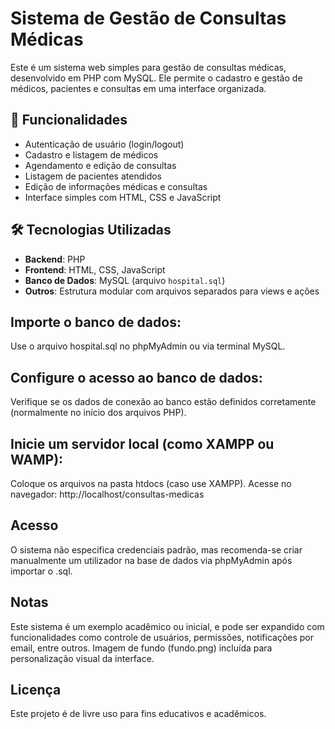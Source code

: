 # Sistema de Gestão de Consultas Médicas

Este é um sistema web simples para gestão de consultas médicas, desenvolvido em PHP com MySQL. Ele permite o cadastro e gestão de médicos, pacientes e consultas em uma interface organizada.

## 🚀 Funcionalidades

- Autenticação de usuário (login/logout)
- Cadastro e listagem de médicos
- Agendamento e edição de consultas
- Listagem de pacientes atendidos
- Edição de informações médicas e consultas
- Interface simples com HTML, CSS e JavaScript

## 🛠️ Tecnologias Utilizadas

- **Backend**: PHP
- **Frontend**: HTML, CSS, JavaScript
- **Banco de Dados**: MySQL (arquivo `hospital.sql`)
- **Outros**: Estrutura modular com arquivos separados para views e ações

## Importe o banco de dados:
  Use o arquivo hospital.sql no phpMyAdmin ou via terminal MySQL.
## Configure o acesso ao banco de dados:
  Verifique se os dados de conexão ao banco estão definidos corretamente (normalmente no início dos arquivos PHP).
## Inicie um servidor local (como XAMPP ou WAMP):
  Coloque os arquivos na pasta htdocs (caso use XAMPP).
  Acesse no navegador: http://localhost/consultas-medicas

## Acesso
  O sistema não especifica credenciais padrão, mas recomenda-se criar manualmente um utilizador na base de dados via phpMyAdmin após importar o .sql.
## Notas
  Este sistema é um exemplo acadêmico ou inicial, e pode ser expandido com funcionalidades como controle de usuários, permissões, notificações por email, entre outros.
  Imagem de fundo (fundo.png) incluída para personalização visual da interface.

## Licença
  Este projeto é de livre uso para fins educativos e acadêmicos.
